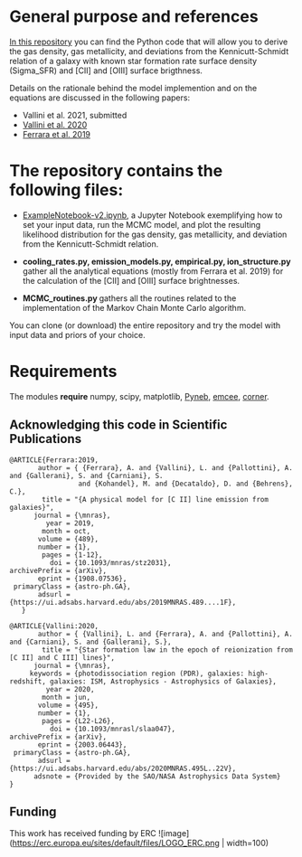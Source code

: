 # General purpose and references

<a href='https://github.com/lvallini/MCMC_galaxyline_analyzer'>In this repository</a> you can find the Python code that will allow you to derive the gas density, gas metallicity, and deviations from the Kennicutt-Schmidt relation of a galaxy with known star formation rate surface density (Sigma_SFR) and [CII] and [OIII] surface brigthness. 

Details on the rationale behind the model implemention and on the equations are discussed in the following papers:
 
  - Vallini et al. 2021, submitted 
  - <a href="https://ui.adsabs.harvard.edu/abs/2020MNRAS.495L..22V/abstract">Vallini et al. 2020</a> 
  - <a href="https://ui.adsabs.harvard.edu/abs/2019MNRAS.489....1F/abstract">Ferrara et al. 2019</a> 

# The repository contains the following files:

- <a href='https://github.com/lvallini/MCMC_galaxyline_analyzer/blob/main/ExampleNotebook-v2.ipynb'> ExampleNotebook-v2.ipynb</a>, a Jupyter Notebook exemplifying how to set your input data, run the MCMC model, and plot the resulting likelihood distribution for the gas density, gas metallicity, and deviation from the Kennicutt-Schmidt relation.

- <b> cooling_rates.py, emission_models.py, empirical.py, ion_structure.py </b> gather all the analytical equations (mostly from Ferrara et al. 2019) for the calculation of the [CII] and [OIII] surface brightnesses.

- <b> MCMC_routines.py </b> gathers all the routines related to the implementation of the Markov Chain Monte Carlo algorithm.

You can clone (or download) the entire repository and try the model with input data and priors of your choice.

# Requirements
The modules **require** numpy, scipy, matplotlib, <a href="https://github.com/Morisset/PyNeb_devel">Pyneb</a>, 
<a href='https://emcee.readthedocs.io/en/stable'>emcee</a>,  <a href="https://corner.readthedocs.io/en/latest/index.html">corner</a>.

## Acknowledging this code in Scientific Publications

<div class="row codice">
<pre><code><span>@ARTICLE{Ferrara:2019,
       author = <span>{</span> {Ferrara}, A. and {Vallini}, L. and {Pallottini}, A. and {Gallerani}, S. and {Carniani}, S.
                 and {Kohandel}, M. and {Decataldo}, D. and {Behrens}, C.},
        title = "{A physical model for [C II] line emission from galaxies}",
      journal = {\mnras},
         year = 2019,
        month = oct,
       volume = {489},
       number = {1},
        pages = {1-12},
          doi = {10.1093/mnras/stz2031},
archivePrefix = {arXiv},
       eprint = {1908.07536},
 primaryClass = {astro-ph.GA},
       adsurl = {https://ui.adsabs.harvard.edu/abs/2019MNRAS.489....1F},
   }</span></code>
</pre>
</div>


<div class="row codice">
<pre><code><span>@ARTICLE{Vallini:2020,
       author = <span>{</span> {Vallini}, L. and {Ferrara}, A. and {Pallottini}, A. and {Carniani}, S. and {Gallerani}, S.},
        title = "{Star formation law in the epoch of reionization from [C II] and C III] lines}",
      journal = {\mnras},
     keywords = {photodissociation region (PDR), galaxies: high-redshift, galaxies: ISM, Astrophysics - Astrophysics of Galaxies},
         year = 2020,
        month = jun,
       volume = {495},
       number = {1},
        pages = {L22-L26},
          doi = {10.1093/mnrasl/slaa047},
archivePrefix = {arXiv},
       eprint = {2003.06443},
 primaryClass = {astro-ph.GA},
       adsurl = {https://ui.adsabs.harvard.edu/abs/2020MNRAS.495L..22V},
      adsnote = {Provided by the SAO/NASA Astrophysics Data System}
}</span>
</code></pre>
</div>

## Funding
This work has received funding by ERC
![image](https://erc.europa.eu/sites/default/files/LOGO_ERC.png | width=100)
